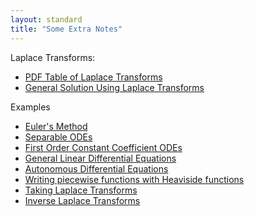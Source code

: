 ```yaml
---
layout: standard
title: "Some Extra Notes"
---
```


Laplace Transforms:

- [PDF Table of Laplace Transforms](LaplaceTransforms/Laplace.Transform.Table.pdf)
- [General Solution Using Laplace Transforms](LaplaceTransforms/genSoln.md)

Examples

- [Euler's Method](/FirstOrder/EulersMethod.md)
- [Separable ODEs](/FirstOrder/Separable.md)
- [First Order Constant Coefficient ODEs](/FirstOrder/FirstOrderConstant.md)
- [General Linear Differential Equations](/FirstOrder/LinearFirst.md)
- [Autonomous Differential Equations](/FirstOrder/Autonomous.md)
- [Writing piecewise functions with Heaviside functions](LaplaceTransforms/stepExamples.md)
- [Taking Laplace Transforms](LaplaceTransforms/forwardExamples)
- [Inverse Laplace Transforms](LaplaceTransforms/inverseExamples.md)

